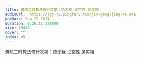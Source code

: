 ```yaml
---
title: 佛陀二时教法修行次第：悟无我 证空性 见实相
audioUrl:  https://jgj-r2.pingfury.top/jin-gang-jing-45.m4a
pubDate: Sep 29 2024
duration: 0:20:11.136000
size: 19439
cover: ""
index: 45
---
```

佛陀二时教法修行次第：悟无我 证空性 见实相